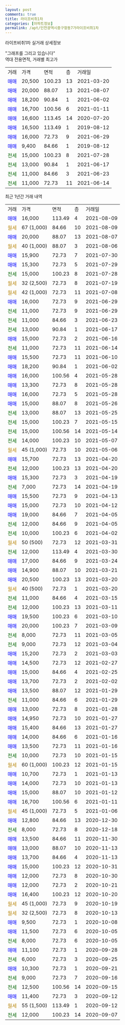 ```yaml
---
layout: post
comments: true
title: 라이프비취1차
categories: [아파트정보]
permalink: /apt/인천광역시중구항동7가라이프비취1차
---
```


라이프비취1차 실거래 상세정보

<script type="text/javascript">
  google.charts.load('current', {'packages':['line', 'corechart']});
  google.charts.setOnLoadCallback(drawChart);

  function drawChart() {
    var data = new google.visualization.DataTable();
    data.addColumn('date', '거래일');
    data.addColumn('number', "매매");
    data.addColumn('number', "전세");
    data.addColumn('number', "전매");

    data.addRows([[new Date(Date.parse("2021-08-09")), 16000, null, null], [new Date(Date.parse("2021-08-09")), null, null, null], [new Date(Date.parse("2021-08-07")), 20000, null, null], [new Date(Date.parse("2021-08-06")), null, null, null], [new Date(Date.parse("2021-07-30")), 15900, null, null], [new Date(Date.parse("2021-07-29")), 15300, null, null], [new Date(Date.parse("2021-07-28")), null, 15000, null], [new Date(Date.parse("2021-07-19")), null, null, null], [new Date(Date.parse("2021-07-08")), null, null, null], [new Date(Date.parse("2021-06-29")), 16000, null, null], [new Date(Date.parse("2021-06-29")), null, 11000, null], [new Date(Date.parse("2021-06-23")), null, 11000, null], [new Date(Date.parse("2021-06-17")), null, 13000, null], [new Date(Date.parse("2021-06-16")), 15000, null, null], [new Date(Date.parse("2021-06-14")), null, 11000, null], [new Date(Date.parse("2021-06-10")), 15500, null, null], [new Date(Date.parse("2021-06-02")), 18200, null, null], [new Date(Date.parse("2021-05-28")), 16000, null, null], [new Date(Date.parse("2021-05-28")), 13300, null, null], [new Date(Date.parse("2021-05-28")), 16000, null, null], [new Date(Date.parse("2021-05-26")), 15000, null, null], [new Date(Date.parse("2021-05-25")), null, 13000, null], [new Date(Date.parse("2021-05-15")), null, 15000, null], [new Date(Date.parse("2021-05-14")), null, 15000, null], [new Date(Date.parse("2021-05-07")), null, 14000, null], [new Date(Date.parse("2021-05-06")), null, null, null], [new Date(Date.parse("2021-04-20")), 15700, null, null], [new Date(Date.parse("2021-04-20")), null, 12000, null], [new Date(Date.parse("2021-04-19")), 15300, null, null], [new Date(Date.parse("2021-04-19")), null, 7000, null], [new Date(Date.parse("2021-04-13")), 15500, null, null], [new Date(Date.parse("2021-04-12")), 15000, null, null], [new Date(Date.parse("2021-04-05")), 19000, null, null], [new Date(Date.parse("2021-04-05")), null, 12000, null], [new Date(Date.parse("2021-04-02")), null, 10000, null], [new Date(Date.parse("2021-03-31")), null, null, null], [new Date(Date.parse("2021-03-30")), null, 12000, null], [new Date(Date.parse("2021-03-24")), 17000, null, null], [new Date(Date.parse("2021-03-21")), 14900, null, null], [new Date(Date.parse("2021-03-20")), 20500, null, null], [new Date(Date.parse("2021-03-20")), null, null, null], [new Date(Date.parse("2021-03-15")), null, 11000, null], [new Date(Date.parse("2021-03-11")), null, 12000, null], [new Date(Date.parse("2021-03-10")), 19500, null, null], [new Date(Date.parse("2021-03-09")), 20000, null, null], [new Date(Date.parse("2021-03-05")), null, 8000, null], [new Date(Date.parse("2021-03-04")), null, 9000, null], [new Date(Date.parse("2021-03-03")), 15200, null, null], [new Date(Date.parse("2021-02-27")), 14500, null, null], [new Date(Date.parse("2021-02-25")), 15000, null, null], [new Date(Date.parse("2021-02-02")), 13700, null, null], [new Date(Date.parse("2021-01-29")), 13500, null, null], [new Date(Date.parse("2021-01-29")), null, 11000, null], [new Date(Date.parse("2021-01-28")), 13000, null, null], [new Date(Date.parse("2021-01-27")), 14950, null, null], [new Date(Date.parse("2021-01-27")), 15400, null, null], [new Date(Date.parse("2021-01-16")), 14000, null, null], [new Date(Date.parse("2021-01-16")), 13500, null, null], [new Date(Date.parse("2021-01-15")), null, 10000, null], [new Date(Date.parse("2021-01-15")), null, null, null], [new Date(Date.parse("2021-01-13")), 10700, null, null], [new Date(Date.parse("2021-01-13")), 14000, null, null], [new Date(Date.parse("2021-01-12")), 15000, null, null], [new Date(Date.parse("2021-01-11")), 16700, null, null], [new Date(Date.parse("2021-01-06")), null, null, null], [new Date(Date.parse("2020-12-30")), 12800, null, null], [new Date(Date.parse("2020-12-18")), null, 8000, null], [new Date(Date.parse("2020-11-30")), 13500, null, null], [new Date(Date.parse("2020-11-13")), 13000, null, null], [new Date(Date.parse("2020-11-13")), 13700, null, null], [new Date(Date.parse("2020-10-31")), 15000, null, null], [new Date(Date.parse("2020-10-30")), 12000, null, null], [new Date(Date.parse("2020-10-21")), 12000, null, null], [new Date(Date.parse("2020-10-20")), 16400, null, null], [new Date(Date.parse("2020-10-19")), null, null, null], [new Date(Date.parse("2020-10-13")), null, null, null], [new Date(Date.parse("2020-10-08")), 9500, null, null], [new Date(Date.parse("2020-10-05")), 11500, null, null], [new Date(Date.parse("2020-10-05")), null, 8000, null], [new Date(Date.parse("2020-09-28")), 11100, null, null], [new Date(Date.parse("2020-09-25")), null, 6000, null], [new Date(Date.parse("2020-09-21")), 10300, null, null], [new Date(Date.parse("2020-09-16")), null, 9000, null], [new Date(Date.parse("2020-09-15")), null, 12500, null], [new Date(Date.parse("2020-09-12")), 11400, null, null], [new Date(Date.parse("2020-09-12")), null, null, null], [new Date(Date.parse("2020-09-07")), null, 12000, null]]);

    var options = {
      hAxis: {
        format: 'yyyy/MM/dd'
      },    
      lineWidth: 0,
      pointsVisible: true,    
      title: '최근 1년간 유형별 실거래가 분포',
      legend: { position: 'bottom' }
    };

    var formatter = new google.visualization.NumberFormat({pattern:'###,###'} );
    formatter.format(data, 1);
    formatter.format(data, 2);
    
    setTimeout(function() {
        var chart = new google.visualization.LineChart(document.getElementById('columnchart_material'));
        chart.draw(data, (options));
        document.getElementById('loading').style.display = 'none';
    }, 1000);
  }
</script>


<div id="loading" style="z-index:20; display: block; margin-left: 0px">"그래프를 그리고 있습니다"</div>
<div id="columnchart_material" style="width: 95%; margin-left: 0px; display: block"></div>
<!-- contents start -->
역대 전용면적, 거래별 최고가
<table class="sortable">
    <tr>
      <td>거래</td>
      <td>가격</td>
      <td>면적</td>
      <td>층</td>
      <td>거래일</td>
    </tr>
        <tr>
          <td><a style="color: blue">매매</a></td>
          <td>20,500</td>
          <td>100.23</td>
          <td>13</td>
          <td>2021-03-20</td>
        </tr>            <tr>
          <td><a style="color: blue">매매</a></td>
          <td>20,000</td>
          <td>88.07</td>
          <td>13</td>
          <td>2021-08-07</td>
        </tr>            <tr>
          <td><a style="color: blue">매매</a></td>
          <td>18,200</td>
          <td>90.84</td>
          <td>1</td>
          <td>2021-06-02</td>
        </tr>            <tr>
          <td><a style="color: blue">매매</a></td>
          <td>16,700</td>
          <td>100.56</td>
          <td>6</td>
          <td>2021-01-11</td>
        </tr>            <tr>
          <td><a style="color: blue">매매</a></td>
          <td>16,600</td>
          <td>113.45</td>
          <td>14</td>
          <td>2020-07-20</td>
        </tr>            <tr>
          <td><a style="color: blue">매매</a></td>
          <td>16,500</td>
          <td>113.49</td>
          <td>1</td>
          <td>2019-08-12</td>
        </tr>            <tr>
          <td><a style="color: blue">매매</a></td>
          <td>16,000</td>
          <td>72.73</td>
          <td>9</td>
          <td>2021-06-29</td>
        </tr>            <tr>
          <td><a style="color: blue">매매</a></td>
          <td>9,400</td>
          <td>84.66</td>
          <td>1</td>
          <td>2019-08-12</td>
        </tr>        
        <tr>
              <td><a style="color: darkgreen">전세</a></td>
              <td>15,000</td>
              <td>100.23</td>
              <td>8</td>
              <td>2021-07-28</td>
            </tr>            <tr>
              <td><a style="color: darkgreen">전세</a></td>
              <td>13,000</td>
              <td>90.84</td>
              <td>1</td>
              <td>2021-06-17</td>
            </tr>            <tr>
              <td><a style="color: darkgreen">전세</a></td>
              <td>11,000</td>
              <td>84.66</td>
              <td>3</td>
              <td>2021-06-23</td>
            </tr>            <tr>
              <td><a style="color: darkgreen">전세</a></td>
              <td>11,000</td>
              <td>72.73</td>
              <td>11</td>
              <td>2021-06-14</td>
            </tr>        
    
</table>

최근 1년간 거래 내역

<table class="sortable">
    <tr>
      <td>거래</td>
      <td>가격</td>
      <td>면적</td>
      <td>층</td>
      <td>거래일</td>
    </tr>
    <tr>
      <td><a style="color: blue">매매</a></td>
      <td>16,000</td>
      <td>113.49</td>
      <td>4</td>
      <td>2021-08-09</td>
    </tr>          <tr>
      <td><a style="color: darkgoldenrod">월세</a></td>
      <td>67 (1,000)</td>
      <td>84.66</td>
      <td>10</td>
      <td>2021-08-09</td>
    </tr>          <tr>
      <td><a style="color: blue">매매</a></td>
      <td>20,000</td>
      <td>88.07</td>
      <td>13</td>
      <td>2021-08-07</td>
    </tr>          <tr>
      <td><a style="color: darkgoldenrod">월세</a></td>
      <td>40 (1,000)</td>
      <td>88.07</td>
      <td>3</td>
      <td>2021-08-06</td>
    </tr>          <tr>
      <td><a style="color: blue">매매</a></td>
      <td>15,900</td>
      <td>72.73</td>
      <td>7</td>
      <td>2021-07-30</td>
    </tr>          <tr>
      <td><a style="color: blue">매매</a></td>
      <td>15,300</td>
      <td>72.73</td>
      <td>5</td>
      <td>2021-07-29</td>
    </tr>          <tr>
      <td><a style="color: darkgreen">전세</a></td>
      <td>15,000</td>
      <td>100.23</td>
      <td>8</td>
      <td>2021-07-28</td>
    </tr>          <tr>
      <td><a style="color: darkgoldenrod">월세</a></td>
      <td>32 (2,500)</td>
      <td>72.73</td>
      <td>8</td>
      <td>2021-07-19</td>
    </tr>          <tr>
      <td><a style="color: darkgoldenrod">월세</a></td>
      <td>42 (1,000)</td>
      <td>72.73</td>
      <td>11</td>
      <td>2021-07-08</td>
    </tr>          <tr>
      <td><a style="color: blue">매매</a></td>
      <td>16,000</td>
      <td>72.73</td>
      <td>9</td>
      <td>2021-06-29</td>
    </tr>          <tr>
      <td><a style="color: darkgreen">전세</a></td>
      <td>11,000</td>
      <td>72.73</td>
      <td>9</td>
      <td>2021-06-29</td>
    </tr>          <tr>
      <td><a style="color: darkgreen">전세</a></td>
      <td>11,000</td>
      <td>84.66</td>
      <td>3</td>
      <td>2021-06-23</td>
    </tr>          <tr>
      <td><a style="color: darkgreen">전세</a></td>
      <td>13,000</td>
      <td>90.84</td>
      <td>1</td>
      <td>2021-06-17</td>
    </tr>          <tr>
      <td><a style="color: blue">매매</a></td>
      <td>15,000</td>
      <td>72.73</td>
      <td>2</td>
      <td>2021-06-16</td>
    </tr>          <tr>
      <td><a style="color: darkgreen">전세</a></td>
      <td>11,000</td>
      <td>72.73</td>
      <td>11</td>
      <td>2021-06-14</td>
    </tr>          <tr>
      <td><a style="color: blue">매매</a></td>
      <td>15,500</td>
      <td>72.73</td>
      <td>11</td>
      <td>2021-06-10</td>
    </tr>          <tr>
      <td><a style="color: blue">매매</a></td>
      <td>18,200</td>
      <td>90.84</td>
      <td>1</td>
      <td>2021-06-02</td>
    </tr>          <tr>
      <td><a style="color: blue">매매</a></td>
      <td>16,000</td>
      <td>100.56</td>
      <td>4</td>
      <td>2021-05-28</td>
    </tr>          <tr>
      <td><a style="color: blue">매매</a></td>
      <td>13,300</td>
      <td>72.73</td>
      <td>8</td>
      <td>2021-05-28</td>
    </tr>          <tr>
      <td><a style="color: blue">매매</a></td>
      <td>16,000</td>
      <td>72.73</td>
      <td>5</td>
      <td>2021-05-28</td>
    </tr>          <tr>
      <td><a style="color: blue">매매</a></td>
      <td>15,000</td>
      <td>88.07</td>
      <td>8</td>
      <td>2021-05-26</td>
    </tr>          <tr>
      <td><a style="color: darkgreen">전세</a></td>
      <td>13,000</td>
      <td>88.07</td>
      <td>13</td>
      <td>2021-05-25</td>
    </tr>          <tr>
      <td><a style="color: darkgreen">전세</a></td>
      <td>15,000</td>
      <td>100.23</td>
      <td>7</td>
      <td>2021-05-15</td>
    </tr>          <tr>
      <td><a style="color: darkgreen">전세</a></td>
      <td>15,000</td>
      <td>100.56</td>
      <td>14</td>
      <td>2021-05-14</td>
    </tr>          <tr>
      <td><a style="color: darkgreen">전세</a></td>
      <td>14,000</td>
      <td>100.23</td>
      <td>10</td>
      <td>2021-05-07</td>
    </tr>          <tr>
      <td><a style="color: darkgoldenrod">월세</a></td>
      <td>45 (1,000)</td>
      <td>72.73</td>
      <td>10</td>
      <td>2021-05-06</td>
    </tr>          <tr>
      <td><a style="color: blue">매매</a></td>
      <td>15,700</td>
      <td>72.73</td>
      <td>13</td>
      <td>2021-04-20</td>
    </tr>          <tr>
      <td><a style="color: darkgreen">전세</a></td>
      <td>12,000</td>
      <td>100.23</td>
      <td>13</td>
      <td>2021-04-20</td>
    </tr>          <tr>
      <td><a style="color: blue">매매</a></td>
      <td>15,300</td>
      <td>72.73</td>
      <td>3</td>
      <td>2021-04-19</td>
    </tr>          <tr>
      <td><a style="color: darkgreen">전세</a></td>
      <td>7,000</td>
      <td>72.73</td>
      <td>14</td>
      <td>2021-04-19</td>
    </tr>          <tr>
      <td><a style="color: blue">매매</a></td>
      <td>15,500</td>
      <td>72.73</td>
      <td>9</td>
      <td>2021-04-13</td>
    </tr>          <tr>
      <td><a style="color: blue">매매</a></td>
      <td>15,000</td>
      <td>72.73</td>
      <td>10</td>
      <td>2021-04-12</td>
    </tr>          <tr>
      <td><a style="color: blue">매매</a></td>
      <td>19,000</td>
      <td>84.66</td>
      <td>7</td>
      <td>2021-04-05</td>
    </tr>          <tr>
      <td><a style="color: darkgreen">전세</a></td>
      <td>12,000</td>
      <td>84.66</td>
      <td>9</td>
      <td>2021-04-05</td>
    </tr>          <tr>
      <td><a style="color: darkgreen">전세</a></td>
      <td>10,000</td>
      <td>100.23</td>
      <td>6</td>
      <td>2021-04-02</td>
    </tr>          <tr>
      <td><a style="color: darkgoldenrod">월세</a></td>
      <td>50 (500)</td>
      <td>72.73</td>
      <td>12</td>
      <td>2021-03-31</td>
    </tr>          <tr>
      <td><a style="color: darkgreen">전세</a></td>
      <td>12,000</td>
      <td>113.49</td>
      <td>4</td>
      <td>2021-03-30</td>
    </tr>          <tr>
      <td><a style="color: blue">매매</a></td>
      <td>17,000</td>
      <td>84.66</td>
      <td>9</td>
      <td>2021-03-24</td>
    </tr>          <tr>
      <td><a style="color: blue">매매</a></td>
      <td>14,900</td>
      <td>88.07</td>
      <td>10</td>
      <td>2021-03-21</td>
    </tr>          <tr>
      <td><a style="color: blue">매매</a></td>
      <td>20,500</td>
      <td>100.23</td>
      <td>13</td>
      <td>2021-03-20</td>
    </tr>          <tr>
      <td><a style="color: darkgoldenrod">월세</a></td>
      <td>40 (500)</td>
      <td>72.73</td>
      <td>1</td>
      <td>2021-03-20</td>
    </tr>          <tr>
      <td><a style="color: darkgreen">전세</a></td>
      <td>11,000</td>
      <td>84.66</td>
      <td>4</td>
      <td>2021-03-15</td>
    </tr>          <tr>
      <td><a style="color: darkgreen">전세</a></td>
      <td>12,000</td>
      <td>100.23</td>
      <td>13</td>
      <td>2021-03-11</td>
    </tr>          <tr>
      <td><a style="color: blue">매매</a></td>
      <td>19,500</td>
      <td>100.23</td>
      <td>6</td>
      <td>2021-03-10</td>
    </tr>          <tr>
      <td><a style="color: blue">매매</a></td>
      <td>20,000</td>
      <td>100.23</td>
      <td>7</td>
      <td>2021-03-09</td>
    </tr>          <tr>
      <td><a style="color: darkgreen">전세</a></td>
      <td>8,000</td>
      <td>72.73</td>
      <td>11</td>
      <td>2021-03-05</td>
    </tr>          <tr>
      <td><a style="color: darkgreen">전세</a></td>
      <td>9,000</td>
      <td>72.73</td>
      <td>12</td>
      <td>2021-03-04</td>
    </tr>          <tr>
      <td><a style="color: blue">매매</a></td>
      <td>15,200</td>
      <td>72.73</td>
      <td>2</td>
      <td>2021-03-03</td>
    </tr>          <tr>
      <td><a style="color: blue">매매</a></td>
      <td>14,500</td>
      <td>72.73</td>
      <td>12</td>
      <td>2021-02-27</td>
    </tr>          <tr>
      <td><a style="color: blue">매매</a></td>
      <td>15,000</td>
      <td>84.66</td>
      <td>4</td>
      <td>2021-02-25</td>
    </tr>          <tr>
      <td><a style="color: blue">매매</a></td>
      <td>13,700</td>
      <td>72.73</td>
      <td>2</td>
      <td>2021-02-02</td>
    </tr>          <tr>
      <td><a style="color: blue">매매</a></td>
      <td>13,500</td>
      <td>88.07</td>
      <td>12</td>
      <td>2021-01-29</td>
    </tr>          <tr>
      <td><a style="color: darkgreen">전세</a></td>
      <td>11,000</td>
      <td>84.66</td>
      <td>6</td>
      <td>2021-01-29</td>
    </tr>          <tr>
      <td><a style="color: blue">매매</a></td>
      <td>13,000</td>
      <td>72.73</td>
      <td>8</td>
      <td>2021-01-28</td>
    </tr>          <tr>
      <td><a style="color: blue">매매</a></td>
      <td>14,950</td>
      <td>72.73</td>
      <td>10</td>
      <td>2021-01-27</td>
    </tr>          <tr>
      <td><a style="color: blue">매매</a></td>
      <td>15,400</td>
      <td>84.66</td>
      <td>13</td>
      <td>2021-01-27</td>
    </tr>          <tr>
      <td><a style="color: blue">매매</a></td>
      <td>14,000</td>
      <td>84.66</td>
      <td>6</td>
      <td>2021-01-16</td>
    </tr>          <tr>
      <td><a style="color: blue">매매</a></td>
      <td>13,500</td>
      <td>72.73</td>
      <td>11</td>
      <td>2021-01-16</td>
    </tr>          <tr>
      <td><a style="color: darkgreen">전세</a></td>
      <td>10,000</td>
      <td>72.73</td>
      <td>10</td>
      <td>2021-01-15</td>
    </tr>          <tr>
      <td><a style="color: darkgoldenrod">월세</a></td>
      <td>60 (1,000)</td>
      <td>100.23</td>
      <td>12</td>
      <td>2021-01-15</td>
    </tr>          <tr>
      <td><a style="color: blue">매매</a></td>
      <td>10,700</td>
      <td>72.73</td>
      <td>1</td>
      <td>2021-01-13</td>
    </tr>          <tr>
      <td><a style="color: blue">매매</a></td>
      <td>14,000</td>
      <td>72.73</td>
      <td>10</td>
      <td>2021-01-13</td>
    </tr>          <tr>
      <td><a style="color: blue">매매</a></td>
      <td>15,000</td>
      <td>88.07</td>
      <td>10</td>
      <td>2021-01-12</td>
    </tr>          <tr>
      <td><a style="color: blue">매매</a></td>
      <td>16,700</td>
      <td>100.56</td>
      <td>6</td>
      <td>2021-01-11</td>
    </tr>          <tr>
      <td><a style="color: darkgoldenrod">월세</a></td>
      <td>45 (1,000)</td>
      <td>72.73</td>
      <td>5</td>
      <td>2021-01-06</td>
    </tr>          <tr>
      <td><a style="color: blue">매매</a></td>
      <td>12,800</td>
      <td>84.66</td>
      <td>13</td>
      <td>2020-12-30</td>
    </tr>          <tr>
      <td><a style="color: darkgreen">전세</a></td>
      <td>8,000</td>
      <td>72.73</td>
      <td>8</td>
      <td>2020-12-18</td>
    </tr>          <tr>
      <td><a style="color: blue">매매</a></td>
      <td>13,500</td>
      <td>84.66</td>
      <td>11</td>
      <td>2020-11-30</td>
    </tr>          <tr>
      <td><a style="color: blue">매매</a></td>
      <td>13,000</td>
      <td>88.07</td>
      <td>10</td>
      <td>2020-11-13</td>
    </tr>          <tr>
      <td><a style="color: blue">매매</a></td>
      <td>13,700</td>
      <td>84.66</td>
      <td>4</td>
      <td>2020-11-13</td>
    </tr>          <tr>
      <td><a style="color: blue">매매</a></td>
      <td>15,000</td>
      <td>100.23</td>
      <td>12</td>
      <td>2020-10-31</td>
    </tr>          <tr>
      <td><a style="color: blue">매매</a></td>
      <td>12,000</td>
      <td>72.73</td>
      <td>8</td>
      <td>2020-10-30</td>
    </tr>          <tr>
      <td><a style="color: blue">매매</a></td>
      <td>12,000</td>
      <td>72.73</td>
      <td>2</td>
      <td>2020-10-21</td>
    </tr>          <tr>
      <td><a style="color: blue">매매</a></td>
      <td>16,400</td>
      <td>100.23</td>
      <td>12</td>
      <td>2020-10-20</td>
    </tr>          <tr>
      <td><a style="color: darkgoldenrod">월세</a></td>
      <td>45 (1,000)</td>
      <td>72.73</td>
      <td>9</td>
      <td>2020-10-19</td>
    </tr>          <tr>
      <td><a style="color: darkgoldenrod">월세</a></td>
      <td>32 (2,500)</td>
      <td>72.73</td>
      <td>8</td>
      <td>2020-10-13</td>
    </tr>          <tr>
      <td><a style="color: blue">매매</a></td>
      <td>9,500</td>
      <td>72.73</td>
      <td>1</td>
      <td>2020-10-08</td>
    </tr>          <tr>
      <td><a style="color: blue">매매</a></td>
      <td>11,500</td>
      <td>72.73</td>
      <td>6</td>
      <td>2020-10-05</td>
    </tr>          <tr>
      <td><a style="color: darkgreen">전세</a></td>
      <td>8,000</td>
      <td>72.73</td>
      <td>6</td>
      <td>2020-10-05</td>
    </tr>          <tr>
      <td><a style="color: blue">매매</a></td>
      <td>11,100</td>
      <td>72.73</td>
      <td>1</td>
      <td>2020-09-28</td>
    </tr>          <tr>
      <td><a style="color: darkgreen">전세</a></td>
      <td>6,000</td>
      <td>72.73</td>
      <td>3</td>
      <td>2020-09-25</td>
    </tr>          <tr>
      <td><a style="color: blue">매매</a></td>
      <td>10,300</td>
      <td>72.73</td>
      <td>1</td>
      <td>2020-09-21</td>
    </tr>          <tr>
      <td><a style="color: darkgreen">전세</a></td>
      <td>9,000</td>
      <td>72.73</td>
      <td>7</td>
      <td>2020-09-16</td>
    </tr>          <tr>
      <td><a style="color: darkgreen">전세</a></td>
      <td>12,500</td>
      <td>100.56</td>
      <td>14</td>
      <td>2020-09-15</td>
    </tr>          <tr>
      <td><a style="color: blue">매매</a></td>
      <td>11,400</td>
      <td>72.73</td>
      <td>3</td>
      <td>2020-09-12</td>
    </tr>          <tr>
      <td><a style="color: darkgoldenrod">월세</a></td>
      <td>55 (1,500)</td>
      <td>113.49</td>
      <td>1</td>
      <td>2020-09-12</td>
    </tr>          <tr>
      <td><a style="color: darkgreen">전세</a></td>
      <td>12,000</td>
      <td>100.23</td>
      <td>14</td>
      <td>2020-09-07</td>
    </tr>      </table>
<!-- contents end -->    

